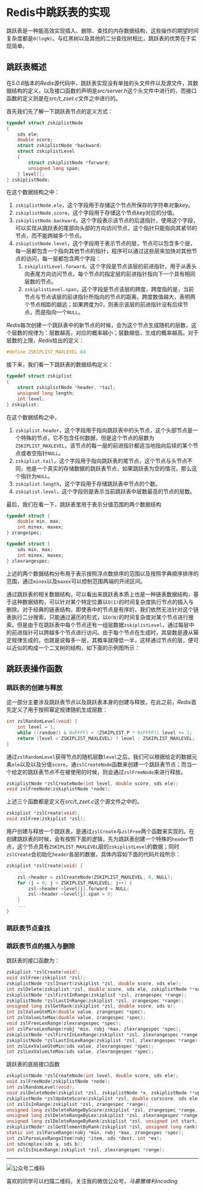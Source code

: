 # Redis中跳跃表的实现
跳跃表是一种能高效实现插入、删除、查找的内存数据结构，这些操作的期望时间复杂度都是`O(logN)`。与红黑树以及其他的二分查找树相比，跳跃表的优势在于实现简单。

## 跳跃表概述
在*5.0.8*版本的*Redis*源代码中，跳跃表实现没有单独的头文件件以及源文件，其数据结构的定义，以及接口函数的声明是*src/server.h*这个头文件中进行的，而接口函数的定义则是在*src/t_zset.c*文件之中进行的。

首先我们先了解一下跳跃表节点的定义方式：
```c
typedef struct zskiplistNode
{
    sds ele;
    double score;
    struct zskiplistNode *backward;
    struct zskiplistLevel
    {
        struct zskiplistNode *forward;
        unsigned long span;
    } level[];
} zskiplistNode;
```
在这个数据结构之中：
1. `zskiplistNode.ele`，这个字段用于存储这个节点所保存的字符串对象*key*。
2. `zskiplistNode.score`，这个字段用于存储这个节点*key*对应的分值。
3. `zskiplistNode.backward`，这个字段表示该节点的后退指针，使用这个字段，可以实现从跳跃表的尾部向头部的方向访问节点，这个指针只能指向其紧邻的节点，而不能跨越多个节点。
4. `zskiplistNode.level`，这个字段用于表示节点的层，节点可以包含多个层，每一层都包含一个指向其他节点的指针，程序可以通过这些层来加快对其他节点的访问，每一层都包含两个字段：
	1. `zskiplistLevel.forward`，这个字段是节点该层的前进指针，用于从表头向表尾方向访问节点，每个节点的指定层的前进指针指向下一个具有相同层数的节点。
	2. `zskiplistLevel.span`，这个字段是节点该层的跨度，跨度指的是，当前节点与节点该层的前进指针所指向的节点的距离。跨度数值越大，表明两个节点相距的越远；如果跨度为0，则表示该层的前进指针没有后续节点，而是指向一个`NULL`。

*Redis*每次创建一个跳跃表中的新节点的时候，会为这个节点生成随机的层数，这个层数的规律为：层数越高，对应的概率越小；层数越低，生成的概率越高。对于层数的上限，*Redis*给出的定义：
```c
#define ZSKIPLIST_MAXLEVEL 64
```

接下来，我们看一下跳跃表的数据结构定义：
```c
typedef struct zskiplist
{
    struct zskiplistNode *header, *tail;
    unsigned long length;
    int level;
} zskiplist;
```
在这个数据结构之中，
1. `zskiplist.header`，这个字段用于指向跳跃表中的头节点，这个头部节点是一个特殊的节点，它不包含任何数据，但是这个节点的层数为`ZSKIPLIST_MAXLEVEL`，该节点的每一层的前进指针都适当地指向后续的某个节点或者空指针`NULL`。
2. `zskiplist.tail`，这个字段用于指向跳跃表的尾节点，这个节点与头节点不同，他是一个真实的存储数据的跳跃表节点，如果跳跃表为空的情况，那么这个指针为`NULL`。
3. `zskiplist.length`，这个字段用于存储跳跃表中节点的个数。
4. `zskiplist.level`，这个字段则是表示当前跳跃表中层数最高的节点的层数。

最后，我们在看一下，跳跃表里用于表示分值范围的两个数据结构
```c
typedef struct {
	double min, max;
	int minex, maxex;
} zrangespec;

typedef struct {
	sds min, max;
	int minex, maxex;
} zlexrangespec;
```
上述的两个数据结构分布用于表示按照浮点数排序的范围以及按照字典顺序排序的范围，通过`minex`以及`maxex`可以控制范围两端的开闭区间。

通过跳跃表的相关数据结构，可以看出来跳跃表本质上也是一种链表数据结构，基于这种数据结构，可以针对某个特定位置以`O(1)`的时间复杂度执行节点的插入与删除。对于经典的链表结构，即使表中的节点是有序的，我们依然无法针对这个链表执行二分搜索，只能通过遍历的形式，以`O(N)`的时间复杂度对某个节点进行搜索。但是由于在跳跃表中每个节点还有一组层数据`zskiplistLevel`，通过每层中的前进指针可以跨越多个节点进行访问。由于每个节点在生成时，其层数是遵从幂定规律生成的，也就是说每多一层，其概率就降低一半，这样通过节点的层，便可以近似的构成一个二叉树的结构，如下面的示例图所示：

## 跳跃表操作函数
### 跳跃表的创建与释放

这一部分主要涉及跳跃表节点以及跳跃表本身的创建与释放，在此之前，*Redis*首先定义了用于按照幂定规律随机生成层数：

```c
int zslRandomLevel(void) {
    int level = 1;
    while ((random() & 0xFFFF) < (ZSKIPLIST_P * 0xFFFF)) level += 1;
    return (level < ZSKIPLIST_MAXLEVEL) ? level : ZSKIPLIST_MAXLEVEL;
}
```

通过`zslRandomLevel`获得节点的随机层数`level`之后，我们可以根据给定的数据元素`ele`以及以及分值`score`，通`zslCreateNode`函数来创建一个跳跃表节点；而当一个给定的跳跃表节点不在被使用的时候，则会通过`zslFreeNode`来进行释放。

```c
zskiplistNode *zslCreateNode(int level, double score, sds ele);
void zslFreeNode(zskiplistNode *node);
```

上述三个函数都是定义在*src/t_zset.c*这个源文件之中的。



```c
zskiplist *zslCreate(void);
void zslFree(zskiplist *zsl);
```
用户创建与释放一个跳跃表，是通过`zslCreate`与`zslFree`两个函数来实现的。在创建跳跃表的时候，会有按照下面的逻辑，先为跳跃表创建一个特殊的`header`节点，这个节点具有`ZSKIPLIST_MAXLEVEL`层的`zskiplistLevel`的数据；同时`zslCreate`会初始化`header`各层的数据，具体内容如下面的代码片段所示：

```c
zskiplist *zslCreate(void) {
	...
    zsl->header = zslCreateNode(ZSKIPLIST_MAXLEVEL, 0, NULL);
    for (j = 0; j < ZSKIPLIST_MAXLEVEL; j++) {
        zsl->header->level[j].forward = NULL;
        zsl->header->level[j].span = 0;
    }
	...
}
```



### 跳跃表节点查找

### 跳跃表节点的插入与删除





跳跃表的接口函数为：

```c
zskiplist *zslCreate(void);
void zslFree(zskiplist *zsl);
zskiplistNode *zslInsert(zskiplist *zsl, double score, sds ele);
int zslDelete(zskiplist *zsl, double score, sds ele, zskiplistNode **node);
zskiplistNode *zslFirstInRange(zskiplist *zsl, zrangespec *range);
zskiplistNode *zslLastInRange(zskiplist *zsl, zrangespec *range);
unsigned long zslGetRank(zskiplist *zsl, double score, sds o);
int zslValueGteMin(double value, zrangespec *spec);
int zslValueLteMax(double value, zrangespec *spec);
void zslFreeLexRange(zlexrangespec *spec);
int zslParseLexRange(robj *min, robj *max, zlexrangespec *spec);
zskiplistNode *zslFirstInLexRange(zskiplist *zsl, zlexrangespec *range);
zskiplistNode *zslLastInLexRange(zskiplist *zsl, zlexrangespec *range);
int zslLexValueGteMin(sds value, zlexrangespec *spec);
int zslLexValueLteMax(sds value, zlexrangespec *spec);
```

跳跃表的底层接口函数
```c
zskiplistNode *zslCreateNode(int level, double score, sds ele);
void zslFreeNode(zskiplistNode *node);
int zslRandomLevel(void);
void zslDeleteNode(zskiplist *zsl, zskiplistNode *x, zskiplistNode **update);
zskiplistNode *zslUpdateScore(zskiplist *zsl, double curscore, sds ele, double newscore);
int zslIsInRange(zskiplist *zsl, zrangespec *range);
unsigned long zslDeleteRangeByScore(zskiplist *zsl, zrangespec *range, dict *dict);
unsigned long zslDeleteRangeByLex(zskiplist *zsl, zlexrangespec *range, dict *dict);
unsigned long zslDeleteRangeByRank(zskiplist *zsl, unsigned int start, unsigned int end, dict *dict);
zskiplistNode* zslGetElementByRank(zskiplist *zsl, unsigned long rank);
static int zslParseRange(robj *min, robj *max, zrangespec *spec);
int zslParseLexRangeItem(robj *item, sds *dest, int *ex);
int sdscmplex(sds a, sds b);
int zslIsInLexRange(zskiplist *zsl, zlexrangespec *range);
```

***
![公众号二维码](https://machiavelli-1301806039.cos.ap-beijing.myqcloud.com/qrcode_for_gh_836beef2355a_344.jpg)

喜欢的同学可以扫描二维码，关注我的微信公众号，*马基雅维利incoding*
